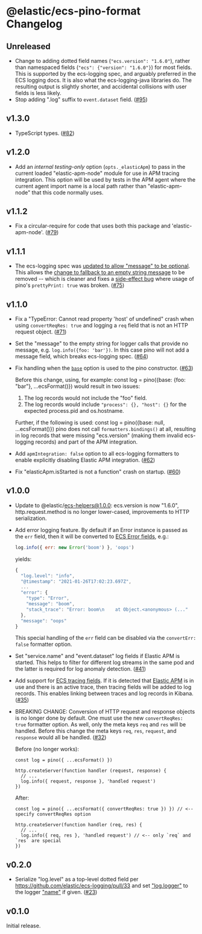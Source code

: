 # @elastic/ecs-pino-format Changelog

## Unreleased

- Change to adding dotted field names (`"ecs.version": "1.6.0"`), rather than
  namespaced fields (`"ecs": {"version": "1.6.0"}`) for most fields. This is
  supported by the ecs-logging spec, and arguably preferred in the ECS logging
  docs. It is also what the ecs-logging-java libraries do. The resulting output
  is slightly shorter, and accidental collisions with user fields is less
  likely.
- Stop adding ".log" suffix to `event.dataset` field.
  ([#95](https://github.com/elastic/ecs-logging-nodejs/issues/95))

## v1.3.0

- TypeScript types. ([#82](https://github.com/elastic/ecs-logging-nodejs/pull/82))

## v1.2.0

- Add an *internal testing-only* option (`opts._elasticApm`) to pass in the
  current loaded "elastic-apm-node" module for use in APM tracing integration.
  This option will be used by tests in the APM agent where the current agent
  import name is a local path rather than "elastic-apm-node" that this code
  normally uses.

## v1.1.2

- Fix a circular-require for code that uses both this package and
  'elastic-apm-node'.
  ([#79](https://github.com/elastic/ecs-logging-nodejs/issues/79))


## v1.1.1

- The ecs-logging spec was [updated to allow "message" to be
  optional](https://github.com/elastic/ecs-logging/pull/55). This allows the
  [change to fallback to an empty string message](https://github.com/elastic/ecs-logging-nodejs/pull/64)
  to be removed -- which is cleaner and fixes a
  [side-effect bug](https://github.com/elastic/ecs-logging-nodejs/issues/73)
  where usage of pino's `prettyPrint: true` was broken.
  ([#75](https://github.com/elastic/ecs-logging-nodejs/pull/75))

## v1.1.0

- Fix a "TypeError: Cannot read property 'host' of undefined" crash when using
  `convertReqRes: true` and logging a `req` field that is not an HTTP request
  object.
  ([#71](https://github.com/elastic/ecs-logging-nodejs/pull/71))

- Set the "message" to the empty string for logger calls that provide no
  message, e.g. `log.info({foo: 'bar'})`. In this case pino will not add a
  message field, which breaks ecs-logging spec.
  ([#64](https://github.com/elastic/ecs-logging-nodejs/pull/64))

- Fix handling when the [`base`](https://getpino.io/#/docs/api?id=base-object)
  option is used to the pino constructor.
  ([#63](https://github.com/elastic/ecs-logging-nodejs/pull/63))

  Before this change, using, for example:
        const log = pino({base: {foo: "bar"}, ...ecsFormat()})
  would result in two issues:
  1. The log records would not include the "foo" field.
  2. The log records would include `"process": {}, "host": {}` for the
     expected process.pid and os.hostname.

  Further, if the following is used:
        const log = pino({base: null, ...ecsFormat()})
  pino does not call `formatters.bindings()` at all, resulting in log
  records that were missing "ecs.version" (making them invalid ecs-logging
  records) and part of the APM integration.

- Add `apmIntegration: false` option to all ecs-logging formatters to
  enable explicitly disabling Elastic APM integration.
  ([#62](https://github.com/elastic/ecs-logging-nodejs/pull/62))

- Fix "elasticApm.isStarted is not a function" crash on startup.
  ([#60](https://github.com/elastic/ecs-logging-nodejs/issues/60))

## v1.0.0

- Update to @elastic/ecs-helpers@1.0.0: ecs.version is now "1.6.0",
  http.request.method is no longer lower-cased, improvements to HTTP
  serialization.

- Add error logging feature. By default if an Error instance is passed as the
  `err` field, then it will be converted to
  [ECS Error fields](https://www.elastic.co/guide/en/ecs/current/ecs-error.html),
  e.g.:


  ```js
  log.info({ err: new Error('boom') }, 'oops')
  ```

  yields:

  ```js
  {
    "log.level": "info",
    "@timestamp": "2021-01-26T17:02:23.697Z",
    ...
    "error": {
      "type": "Error",
      "message": "boom",
      "stack_trace": "Error: boom\n    at Object.<anonymous> (..."
    },
    "message": "oops"
  }
  ```

  This special handling of the `err` field can be disabled via the
  `convertErr: false` formatter option.

- Set "service.name" and "event.dataset" log fields if Elastic APM is started.
  This helps to filter for different log streams in the same pod and the
  latter is required for log anomaly detection.
  ([#41](https://github.com/elastic/ecs-logging-nodejs/issues/41))

- Add support for [ECS tracing fields](https://www.elastic.co/guide/en/ecs/current/ecs-tracing.html).
  If it is detected that [Elastic APM](https://www.npmjs.com/package/elastic-apm-node)
  is in use and there is an active trace, then tracing fields will be added to
  log records. This enables linking between traces and log records in Kibana.
  ([#35](https://github.com/elastic/ecs-logging-nodejs/issues/35))

- BREAKING CHANGE: Conversion of HTTP request and response objects is no longer
  done by default. One must use the new `convertReqRes: true` formatter option.
  As well, only the meta keys `req` and `res` will be handled. Before this
  change the meta keys `req`, `res`, `request`, and `response` would all be
  handled. ([#32](https://github.com/elastic/ecs-logging-nodejs/issues/32))

  Before (no longer works):

  ```
  const log = pino({ ...ecsFormat() })

  http.createServer(function handler (request, response) {
    // ...
    log.info({ request, response }, 'handled request')
  })
  ```

  After:

  ```
  const log = pino({ ...ecsFormat({ convertReqRes: true }) }) // <-- specify convertReqRes option

  http.createServer(function handler (req, res) {
    // ...
    log.info({ req, res }, 'handled request') // <-- only `req` and `res` are special
  })
  ```

## v0.2.0

- Serialize "log.level" as a top-level dotted field per
  https://github.com/elastic/ecs-logging/pull/33 and
  set ["log.logger"](https://www.elastic.co/guide/en/ecs/current/ecs-log.html#field-log-logger)
  to the logger ["name"](https://getpino.io/#/docs/api?id=name-string) if given.
  ([#23](https://github.com/elastic/ecs-logging-nodejs/pull/23))

## v0.1.0

Initial release.
